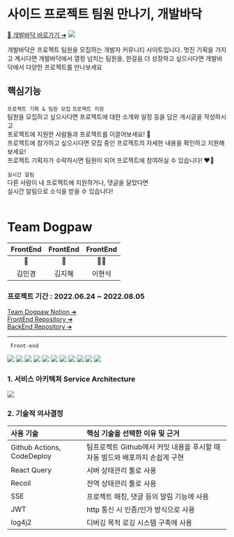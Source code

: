 # 사이드 프로젝트 팀원 만나기, 개발바닥
[🐾 개발바닥 바로가기 ➜](https://dogpaw.kr)
![](https://velog.velcdn.com/images/sparrowscout/post/6b7999f6-ee66-4591-9c34-e625ef68b090/image.png)

개발바닥은 프로젝트 팀원을 모집하는 개발자 커뮤니티 사이트입니다.
멋진 기획을 가지고 계시다면 개발바닥에서 열정 넘치는 팀원을,
한걸음 더 성장하고 싶으시다면 개발바닥에서 다양한 프로젝트를 만나보세요

## 핵심기능
`프로젝트 기획 & 팀원 모집` `프로젝트 지원` <br/>
팀원을 모집하고 싶으시다면 프로젝트에 대한 소개와 일정 등을 담은 게시글을 작성하시고 <br/>
프로젝트에 지원한 사람들과 프로젝트를 이끌어보세요! 🤟 <br/>
프로젝트에 참가하고 싶으시다면 모집 중인 프로젝트의 자세한 내용을 확인하고 지원해보세요! <br/>
프로젝트 기획자가 수락하시면 팀원이 되어 프로젝트에 참여하실 수 있습니다! ❤️‍🔥 <br/>

`실시간 알림` <br/>
다른 사람이 내 프로젝트에 지원하거나, 댓글을 달았다면 <br/>
실시간 알림으로 소식을 받을 수 있습니다! <br/>
<br/>

# Team Dogpaw

|FrontEnd|FrontEnd|FrontEnd|
|:------:|:-----:|:----:|
|🐠|🐣|🐻‍❄️|
|김민경|김지혜|이현석|

### 프로젝트 기간 : 2022.06.24 ~ 2022.08.05
[Team Dogpaw Notion ➜](https://www.notion.so/dogpaw-project-board-dfc069757edd48498b410e1c41bf0ab5)<br/>
[FrontEnd Repository ➜](https://github.com/teamDogpaw/dogpaw_FE)<br/>
[BackEnd Repository ➜](https://github.com/teamDogpaw/dogpaw_BE)<br/>

<hr/>

<code> Front-end </code> 
</br>
<p float="left">

<img src="https://img.shields.io/badge/javascript-F7DF1E?style=for-the-badge&logo=javascript&logoColor=black">
<img src="https://img.shields.io/badge/react-61DAFB?style=for-the-badge&logo=react&logoColor=black">
<img src="https://img.shields.io/badge/html-E34F26?style=for-the-badge&logo=html5&logoColor=white">
<img src="https://img.shields.io/badge/css-1572B6?style=for-the-badge&logo=css3&logoColor=white">
<img src="https://img.shields.io/badge/React Query-FF4154?style=for-the-badge&logo=React Query&logoColor=white">
<img src="https://img.shields.io/badge/styled components-DB7093?style=for-the-badge&logo=styled-components&logoColor=white">
<img src="https://img.shields.io/badge/React Router-CA4245?style=for-the-badge&logo=React Router&logoColor=white">
<img src="https://img.shields.io/badge/Recoil-181717?style=for-the-badge&logo=Recoil&logoColor=white">
<img src="https://img.shields.io/badge/GitHub-181717?style=for-the-badge&logo=GitHub&logoColor=white">
<img src="https://img.shields.io/badge/GitHub Actions-2088FF?style=for-the-badge&logo=GitHub Actions&logoColor=white">
<img src="https://img.shields.io/badge/Amazon S3-569A31?style=for-the-badge&logo=Amazon S3&logoColor=white">

### 1. 서비스 아키텍쳐 Service Architecture
![](https://velog.velcdn.com/images/sparrowscout/post/8e1f0a60-63bc-4d74-8db2-fcb109af537d/image.png)

### 2. 기술적 의사결정

|사용 기술   |핵심 기술을 선택한 이유 및 근거|
|:---------|:--------|
|Github Actions, CodeDeploy|팀프로젝트 Github에서 커밋 내용을 푸시할 때 자동 빌드와 배포까지 손쉽게 구현|
|React Query|서버 상태관리 툴로 사용|
|Recoil|전역 상태관리 툴로 사용|
|SSE|프로젝트 매칭, 댓글 등의 알림 기능에 사용|
|JWT|http 통신 시 인증/인가 방식으로 사용|
|log4j2|디버깅 목적 로깅 시스템 구축에 사용|
